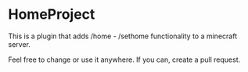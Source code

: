 # HomeProject

This is a plugin that adds /home - /sethome functionality to a minecraft server.

Feel free to change or use it anywhere.
If you can, create a pull request.